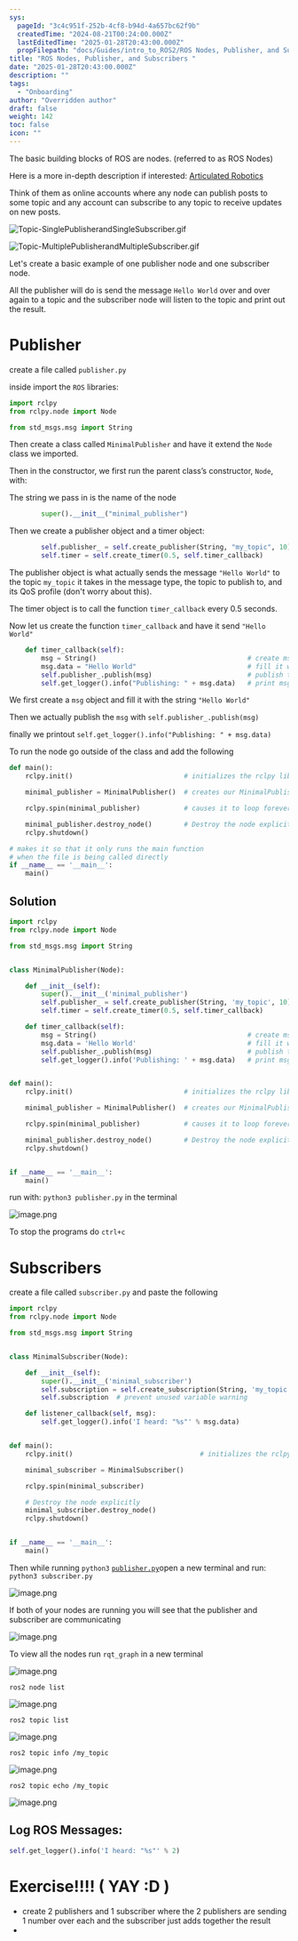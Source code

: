 ```yaml
---
sys:
  pageId: "3c4c951f-252b-4cf8-b94d-4a657bc62f9b"
  createdTime: "2024-08-21T00:24:00.000Z"
  lastEditedTime: "2025-01-28T20:43:00.000Z"
  propFilepath: "docs/Guides/intro_to_ROS2/ROS Nodes, Publisher, and Subscribers .md"
title: "ROS Nodes, Publisher, and Subscribers "
date: "2025-01-28T20:43:00.000Z"
description: ""
tags:
  - "Onboarding"
author: "Overridden author"
draft: false
weight: 142
toc: false
icon: ""
---
```


The basic building blocks of ROS are nodes. (referred to as ROS Nodes)

Here is a more in-depth description if interested: [Articulated Robotics](https://articulatedrobotics.xyz/tutorials/ready-for-ros/ros-overview#2-nodes)

Think of them as online accounts where any node can publish posts to some topic and any account can subscribe to any topic to receive updates on new posts.

![Topic-SinglePublisherandSingleSubscriber.gif](https://docs.ros.org/en/humble/_images/Topic-SinglePublisherandSingleSubscriber.gif)

![Topic-MultiplePublisherandMultipleSubscriber.gif](https://docs.ros.org/en/humble/_images/Topic-MultiplePublisherandMultipleSubscriber.gif)

Let's create a basic example of one publisher node and one subscriber node.

All the publisher will do is send the message `Hello World` over and over again to a topic and the subscriber node will listen to the topic and print out the result.

# Publisher

create a file called `publisher.py` 

inside import the `ROS` libraries:

```python
import rclpy
from rclpy.node import Node

from std_msgs.msg import String
```

Then create a class called `MinimalPublisher` and have it extend the `Node` class we imported.

Then in the constructor, we first run the parent class’s constructor, `Node`, with:

The string we pass in is the name of the node

```python
        super().__init__("minimal_publisher")
```

Then we create a publisher object and a timer object:

```python
        self.publisher_ = self.create_publisher(String, "my_topic", 10)
        self.timer = self.create_timer(0.5, self.timer_callback)
```

The publisher object is what actually sends the message `"Hello World"` to the topic `my_topic` it takes in the message type, the topic to publish to, and its QoS profile (don't worry about this).

The timer object is to call the function `timer_callback` every 0.5 seconds.

Now let us create the function `timer_callback` and have it send `"Hello World"`

```python
    def timer_callback(self):
        msg = String()                                      # create msg object
        msg.data = "Hello World"                            # fill it with data
        self.publisher_.publish(msg)                        # publish the message
        self.get_logger().info("Publishing: " + msg.data)   # print msg
```

We first create a `msg` object and fill it with the string `"Hello World"`

Then we actually publish the `msg` with `self.publisher_.publish(msg)`

finally we printout `self.get_logger().info("Publishing: " + msg.data)`

To run the node go outside of the class and add the following

```python
def main():
    rclpy.init()                            # initializes the rclpy library

    minimal_publisher = MinimalPublisher()  # creates our MinimalPublisher object

    rclpy.spin(minimal_publisher)           # causes it to loop forever

    minimal_publisher.destroy_node()        # Destroy the node explicitly
    rclpy.shutdown()

# makes it so that it only runs the main function
# when the file is being called directly
if __name__ == '__main__': 
    main()
```

## Solution

```python
import rclpy
from rclpy.node import Node

from std_msgs.msg import String


class MinimalPublisher(Node):

    def __init__(self):
        super().__init__('minimal_publisher')
        self.publisher_ = self.create_publisher(String, 'my_topic', 10)
        self.timer = self.create_timer(0.5, self.timer_callback)

    def timer_callback(self):
        msg = String()                                      # create msg object
        msg.data = 'Hello World'                            # fill it with data
        self.publisher_.publish(msg)                        # publish the message
        self.get_logger().info('Publishing: ' + msg.data)   # print msg


def main():
    rclpy.init()                            # initializes the rclpy library

    minimal_publisher = MinimalPublisher()  # creates our MinimalPublisher object

    rclpy.spin(minimal_publisher)           # causes it to loop forever

    minimal_publisher.destroy_node()        # Destroy the node explicitly
    rclpy.shutdown()


if __name__ == '__main__':
    main()
```

run with: `python3 publisher.py` in the terminal

![image.png](https://prod-files-secure.s3.us-west-2.amazonaws.com/d518164a-d88e-44d1-a4ee-3adb3bd8bce0/9214accb-ad5b-44f1-a31c-b3167c59138b/image.png?X-Amz-Algorithm=AWS4-HMAC-SHA256&X-Amz-Content-Sha256=UNSIGNED-PAYLOAD&X-Amz-Credential=ASIAZI2LB466ZWUW3M75%2F20250514%2Fus-west-2%2Fs3%2Faws4_request&X-Amz-Date=20250514T150900Z&X-Amz-Expires=3600&X-Amz-Security-Token=IQoJb3JpZ2luX2VjEF8aCXVzLXdlc3QtMiJIMEYCIQDZczfZu5E%2B3iKDA8v9M9kY15KV9nFDj9iDiDll01FBpwIhAKmjYX3ZDJTPXN7nN%2BC4xPPMEnYWP0y0Gf8%2BlmaWy9RRKv8DCBgQABoMNjM3NDIzMTgzODA1IgxvMMhNifBb%2Bg2soxIq3ANgEqRO8HffLle5KPg6%2B0Bk2Rx%2BixjCiCTLKgxr5XrKGas0sSbe8%2F2wL5VWjjHW7bJWWoIeXkGv9dwZ4WjVce%2B%2Fw59ii40EgWxlecU4bKP0SURaLTYtLMtFtGNMQI1mKJbOVI6%2BUsQ39ewCebGgaUJKOtqRZ7pjClhRufMLVDr7Pkwt86aa9%2Fzc9Z8%2F%2BWxgbK98rM24XypHYZS%2FUQz%2FxFPeCmPHPbpYzhtzOh8tAD%2FLW%2BeqTYbX%2FKsaUa4CP5TGeDJRQihRQzl80ti0avEbYJJFJzmYh9VX%2B1E94zXV%2FZ%2BY7OVsmS17nFUFAHKCf3pz%2FsCmDzZtVNe%2BQf0Vy71RCLIsyAJfRko8%2FJt2wq%2BRo4JAaQ%2B0Of%2FszGvBuiHsmbocg%2BNBqjVTdhvRr5I4NLYEpb6Del1SBfJaCGey%2F0bXIyYweurM0exvaf7ZQQ6wkg6RiO4DWS8S3D7nvijNQbL1XGukjcQN04MvEPNLbJLlK%2BCOvUpQD7CokIGuD3S4JTwRZNNNGtBGP7e6PP7IufeWeYaKNtLWkFkDT8UV45N8x6Blk3begPuILsRTetsFysRmN%2FHQ9997EK0o9Ulo5TbxL%2B5PX%2FzlCNwgbuZTsKn9eXszT4BlUK%2BQJkQj1RsPRjDs1pLBBjqkAYSPsUWmh8WbH0nckCwGEbGtH9siznmS7uPlHzM7loxWnPFu6cOsnkYITpcE02kXp2Sfhr1x54myMw2zCpU3owIvh6fva3mhPvae1Po8plKTsPdDWgpupKsJdMq%2FHjjh35Num9UQCoLyco5gYq6KZIjDiErWDXxczDPhJclLk72r3HiRpxuKURud7wQsxG64Kxh3vSMeqR%2Fq9IXN7CyT1%2FuR%2Bmw7&X-Amz-Signature=6185f965544ed11616899840f786b6a2681f02422c89c501319ceb41448788a5&X-Amz-SignedHeaders=host&x-id=GetObject)

To stop the programs do `ctrl+c`

# Subscribers

create a file called `subscriber.py` and paste the following

```python
import rclpy
from rclpy.node import Node

from std_msgs.msg import String


class MinimalSubscriber(Node):

    def __init__(self):
        super().__init__('minimal_subscriber')
        self.subscription = self.create_subscription(String, 'my_topic', self.listener_callback, 10)
        self.subscription  # prevent unused variable warning

    def listener_callback(self, msg):
        self.get_logger().info('I heard: "%s"' % msg.data)


def main():
    rclpy.init()                                # initializes the rclpy library

    minimal_subscriber = MinimalSubscriber()

    rclpy.spin(minimal_subscriber)

    # Destroy the node explicitly
    minimal_subscriber.destroy_node()
    rclpy.shutdown()


if __name__ == '__main__':
    main()
```

Then while running `python3` [`publisher.py`](http://publisher.py/)open a new terminal and run: `python3 subscriber.py` 

![image.png](https://prod-files-secure.s3.us-west-2.amazonaws.com/d518164a-d88e-44d1-a4ee-3adb3bd8bce0/611fccf2-c738-4dbd-94e9-98f209092866/image.png?X-Amz-Algorithm=AWS4-HMAC-SHA256&X-Amz-Content-Sha256=UNSIGNED-PAYLOAD&X-Amz-Credential=ASIAZI2LB466ZWUW3M75%2F20250514%2Fus-west-2%2Fs3%2Faws4_request&X-Amz-Date=20250514T150900Z&X-Amz-Expires=3600&X-Amz-Security-Token=IQoJb3JpZ2luX2VjEF8aCXVzLXdlc3QtMiJIMEYCIQDZczfZu5E%2B3iKDA8v9M9kY15KV9nFDj9iDiDll01FBpwIhAKmjYX3ZDJTPXN7nN%2BC4xPPMEnYWP0y0Gf8%2BlmaWy9RRKv8DCBgQABoMNjM3NDIzMTgzODA1IgxvMMhNifBb%2Bg2soxIq3ANgEqRO8HffLle5KPg6%2B0Bk2Rx%2BixjCiCTLKgxr5XrKGas0sSbe8%2F2wL5VWjjHW7bJWWoIeXkGv9dwZ4WjVce%2B%2Fw59ii40EgWxlecU4bKP0SURaLTYtLMtFtGNMQI1mKJbOVI6%2BUsQ39ewCebGgaUJKOtqRZ7pjClhRufMLVDr7Pkwt86aa9%2Fzc9Z8%2F%2BWxgbK98rM24XypHYZS%2FUQz%2FxFPeCmPHPbpYzhtzOh8tAD%2FLW%2BeqTYbX%2FKsaUa4CP5TGeDJRQihRQzl80ti0avEbYJJFJzmYh9VX%2B1E94zXV%2FZ%2BY7OVsmS17nFUFAHKCf3pz%2FsCmDzZtVNe%2BQf0Vy71RCLIsyAJfRko8%2FJt2wq%2BRo4JAaQ%2B0Of%2FszGvBuiHsmbocg%2BNBqjVTdhvRr5I4NLYEpb6Del1SBfJaCGey%2F0bXIyYweurM0exvaf7ZQQ6wkg6RiO4DWS8S3D7nvijNQbL1XGukjcQN04MvEPNLbJLlK%2BCOvUpQD7CokIGuD3S4JTwRZNNNGtBGP7e6PP7IufeWeYaKNtLWkFkDT8UV45N8x6Blk3begPuILsRTetsFysRmN%2FHQ9997EK0o9Ulo5TbxL%2B5PX%2FzlCNwgbuZTsKn9eXszT4BlUK%2BQJkQj1RsPRjDs1pLBBjqkAYSPsUWmh8WbH0nckCwGEbGtH9siznmS7uPlHzM7loxWnPFu6cOsnkYITpcE02kXp2Sfhr1x54myMw2zCpU3owIvh6fva3mhPvae1Po8plKTsPdDWgpupKsJdMq%2FHjjh35Num9UQCoLyco5gYq6KZIjDiErWDXxczDPhJclLk72r3HiRpxuKURud7wQsxG64Kxh3vSMeqR%2Fq9IXN7CyT1%2FuR%2Bmw7&X-Amz-Signature=8cea187ca1760d691560c9437335eccbf2f86467ab843239022bf57793956d15&X-Amz-SignedHeaders=host&x-id=GetObject)

If both of your nodes are running you will see that the publisher and subscriber are communicating

![image.png](https://prod-files-secure.s3.us-west-2.amazonaws.com/d518164a-d88e-44d1-a4ee-3adb3bd8bce0/eea428b5-1cf0-43bb-a30b-81cbaf6c5c78/image.png?X-Amz-Algorithm=AWS4-HMAC-SHA256&X-Amz-Content-Sha256=UNSIGNED-PAYLOAD&X-Amz-Credential=ASIAZI2LB466ZWUW3M75%2F20250514%2Fus-west-2%2Fs3%2Faws4_request&X-Amz-Date=20250514T150900Z&X-Amz-Expires=3600&X-Amz-Security-Token=IQoJb3JpZ2luX2VjEF8aCXVzLXdlc3QtMiJIMEYCIQDZczfZu5E%2B3iKDA8v9M9kY15KV9nFDj9iDiDll01FBpwIhAKmjYX3ZDJTPXN7nN%2BC4xPPMEnYWP0y0Gf8%2BlmaWy9RRKv8DCBgQABoMNjM3NDIzMTgzODA1IgxvMMhNifBb%2Bg2soxIq3ANgEqRO8HffLle5KPg6%2B0Bk2Rx%2BixjCiCTLKgxr5XrKGas0sSbe8%2F2wL5VWjjHW7bJWWoIeXkGv9dwZ4WjVce%2B%2Fw59ii40EgWxlecU4bKP0SURaLTYtLMtFtGNMQI1mKJbOVI6%2BUsQ39ewCebGgaUJKOtqRZ7pjClhRufMLVDr7Pkwt86aa9%2Fzc9Z8%2F%2BWxgbK98rM24XypHYZS%2FUQz%2FxFPeCmPHPbpYzhtzOh8tAD%2FLW%2BeqTYbX%2FKsaUa4CP5TGeDJRQihRQzl80ti0avEbYJJFJzmYh9VX%2B1E94zXV%2FZ%2BY7OVsmS17nFUFAHKCf3pz%2FsCmDzZtVNe%2BQf0Vy71RCLIsyAJfRko8%2FJt2wq%2BRo4JAaQ%2B0Of%2FszGvBuiHsmbocg%2BNBqjVTdhvRr5I4NLYEpb6Del1SBfJaCGey%2F0bXIyYweurM0exvaf7ZQQ6wkg6RiO4DWS8S3D7nvijNQbL1XGukjcQN04MvEPNLbJLlK%2BCOvUpQD7CokIGuD3S4JTwRZNNNGtBGP7e6PP7IufeWeYaKNtLWkFkDT8UV45N8x6Blk3begPuILsRTetsFysRmN%2FHQ9997EK0o9Ulo5TbxL%2B5PX%2FzlCNwgbuZTsKn9eXszT4BlUK%2BQJkQj1RsPRjDs1pLBBjqkAYSPsUWmh8WbH0nckCwGEbGtH9siznmS7uPlHzM7loxWnPFu6cOsnkYITpcE02kXp2Sfhr1x54myMw2zCpU3owIvh6fva3mhPvae1Po8plKTsPdDWgpupKsJdMq%2FHjjh35Num9UQCoLyco5gYq6KZIjDiErWDXxczDPhJclLk72r3HiRpxuKURud7wQsxG64Kxh3vSMeqR%2Fq9IXN7CyT1%2FuR%2Bmw7&X-Amz-Signature=47cba573ff7d09fa720ca20cc5c9bf6a959f899adaadec424143413be2fd40c6&X-Amz-SignedHeaders=host&x-id=GetObject)

To view all the nodes run `rqt_graph` in a new terminal

![image.png](https://prod-files-secure.s3.us-west-2.amazonaws.com/d518164a-d88e-44d1-a4ee-3adb3bd8bce0/1d98e964-4318-4d62-b5c4-8c8f78368598/image.png?X-Amz-Algorithm=AWS4-HMAC-SHA256&X-Amz-Content-Sha256=UNSIGNED-PAYLOAD&X-Amz-Credential=ASIAZI2LB466ZWUW3M75%2F20250514%2Fus-west-2%2Fs3%2Faws4_request&X-Amz-Date=20250514T150900Z&X-Amz-Expires=3600&X-Amz-Security-Token=IQoJb3JpZ2luX2VjEF8aCXVzLXdlc3QtMiJIMEYCIQDZczfZu5E%2B3iKDA8v9M9kY15KV9nFDj9iDiDll01FBpwIhAKmjYX3ZDJTPXN7nN%2BC4xPPMEnYWP0y0Gf8%2BlmaWy9RRKv8DCBgQABoMNjM3NDIzMTgzODA1IgxvMMhNifBb%2Bg2soxIq3ANgEqRO8HffLle5KPg6%2B0Bk2Rx%2BixjCiCTLKgxr5XrKGas0sSbe8%2F2wL5VWjjHW7bJWWoIeXkGv9dwZ4WjVce%2B%2Fw59ii40EgWxlecU4bKP0SURaLTYtLMtFtGNMQI1mKJbOVI6%2BUsQ39ewCebGgaUJKOtqRZ7pjClhRufMLVDr7Pkwt86aa9%2Fzc9Z8%2F%2BWxgbK98rM24XypHYZS%2FUQz%2FxFPeCmPHPbpYzhtzOh8tAD%2FLW%2BeqTYbX%2FKsaUa4CP5TGeDJRQihRQzl80ti0avEbYJJFJzmYh9VX%2B1E94zXV%2FZ%2BY7OVsmS17nFUFAHKCf3pz%2FsCmDzZtVNe%2BQf0Vy71RCLIsyAJfRko8%2FJt2wq%2BRo4JAaQ%2B0Of%2FszGvBuiHsmbocg%2BNBqjVTdhvRr5I4NLYEpb6Del1SBfJaCGey%2F0bXIyYweurM0exvaf7ZQQ6wkg6RiO4DWS8S3D7nvijNQbL1XGukjcQN04MvEPNLbJLlK%2BCOvUpQD7CokIGuD3S4JTwRZNNNGtBGP7e6PP7IufeWeYaKNtLWkFkDT8UV45N8x6Blk3begPuILsRTetsFysRmN%2FHQ9997EK0o9Ulo5TbxL%2B5PX%2FzlCNwgbuZTsKn9eXszT4BlUK%2BQJkQj1RsPRjDs1pLBBjqkAYSPsUWmh8WbH0nckCwGEbGtH9siznmS7uPlHzM7loxWnPFu6cOsnkYITpcE02kXp2Sfhr1x54myMw2zCpU3owIvh6fva3mhPvae1Po8plKTsPdDWgpupKsJdMq%2FHjjh35Num9UQCoLyco5gYq6KZIjDiErWDXxczDPhJclLk72r3HiRpxuKURud7wQsxG64Kxh3vSMeqR%2Fq9IXN7CyT1%2FuR%2Bmw7&X-Amz-Signature=f5c2af75e97c1afb730869d4b73b1e40c93898206c8cd8a058112f2e847ecaa2&X-Amz-SignedHeaders=host&x-id=GetObject)

`ros2 node list`

![image.png](https://prod-files-secure.s3.us-west-2.amazonaws.com/d518164a-d88e-44d1-a4ee-3adb3bd8bce0/680ac8cf-e6d9-4164-9ece-5b9a6fccffee/image.png?X-Amz-Algorithm=AWS4-HMAC-SHA256&X-Amz-Content-Sha256=UNSIGNED-PAYLOAD&X-Amz-Credential=ASIAZI2LB466ZWUW3M75%2F20250514%2Fus-west-2%2Fs3%2Faws4_request&X-Amz-Date=20250514T150900Z&X-Amz-Expires=3600&X-Amz-Security-Token=IQoJb3JpZ2luX2VjEF8aCXVzLXdlc3QtMiJIMEYCIQDZczfZu5E%2B3iKDA8v9M9kY15KV9nFDj9iDiDll01FBpwIhAKmjYX3ZDJTPXN7nN%2BC4xPPMEnYWP0y0Gf8%2BlmaWy9RRKv8DCBgQABoMNjM3NDIzMTgzODA1IgxvMMhNifBb%2Bg2soxIq3ANgEqRO8HffLle5KPg6%2B0Bk2Rx%2BixjCiCTLKgxr5XrKGas0sSbe8%2F2wL5VWjjHW7bJWWoIeXkGv9dwZ4WjVce%2B%2Fw59ii40EgWxlecU4bKP0SURaLTYtLMtFtGNMQI1mKJbOVI6%2BUsQ39ewCebGgaUJKOtqRZ7pjClhRufMLVDr7Pkwt86aa9%2Fzc9Z8%2F%2BWxgbK98rM24XypHYZS%2FUQz%2FxFPeCmPHPbpYzhtzOh8tAD%2FLW%2BeqTYbX%2FKsaUa4CP5TGeDJRQihRQzl80ti0avEbYJJFJzmYh9VX%2B1E94zXV%2FZ%2BY7OVsmS17nFUFAHKCf3pz%2FsCmDzZtVNe%2BQf0Vy71RCLIsyAJfRko8%2FJt2wq%2BRo4JAaQ%2B0Of%2FszGvBuiHsmbocg%2BNBqjVTdhvRr5I4NLYEpb6Del1SBfJaCGey%2F0bXIyYweurM0exvaf7ZQQ6wkg6RiO4DWS8S3D7nvijNQbL1XGukjcQN04MvEPNLbJLlK%2BCOvUpQD7CokIGuD3S4JTwRZNNNGtBGP7e6PP7IufeWeYaKNtLWkFkDT8UV45N8x6Blk3begPuILsRTetsFysRmN%2FHQ9997EK0o9Ulo5TbxL%2B5PX%2FzlCNwgbuZTsKn9eXszT4BlUK%2BQJkQj1RsPRjDs1pLBBjqkAYSPsUWmh8WbH0nckCwGEbGtH9siznmS7uPlHzM7loxWnPFu6cOsnkYITpcE02kXp2Sfhr1x54myMw2zCpU3owIvh6fva3mhPvae1Po8plKTsPdDWgpupKsJdMq%2FHjjh35Num9UQCoLyco5gYq6KZIjDiErWDXxczDPhJclLk72r3HiRpxuKURud7wQsxG64Kxh3vSMeqR%2Fq9IXN7CyT1%2FuR%2Bmw7&X-Amz-Signature=9566f5291dbb8f47f9ac7425b9c27f9ecf95c6cb4ea86f54dcb48bbcc4fff7df&X-Amz-SignedHeaders=host&x-id=GetObject)

`ros2 topic list`

![image.png](https://prod-files-secure.s3.us-west-2.amazonaws.com/d518164a-d88e-44d1-a4ee-3adb3bd8bce0/eee2ebe1-27ef-4a4a-96fb-2ca54126fb29/image.png?X-Amz-Algorithm=AWS4-HMAC-SHA256&X-Amz-Content-Sha256=UNSIGNED-PAYLOAD&X-Amz-Credential=ASIAZI2LB466ZWUW3M75%2F20250514%2Fus-west-2%2Fs3%2Faws4_request&X-Amz-Date=20250514T150900Z&X-Amz-Expires=3600&X-Amz-Security-Token=IQoJb3JpZ2luX2VjEF8aCXVzLXdlc3QtMiJIMEYCIQDZczfZu5E%2B3iKDA8v9M9kY15KV9nFDj9iDiDll01FBpwIhAKmjYX3ZDJTPXN7nN%2BC4xPPMEnYWP0y0Gf8%2BlmaWy9RRKv8DCBgQABoMNjM3NDIzMTgzODA1IgxvMMhNifBb%2Bg2soxIq3ANgEqRO8HffLle5KPg6%2B0Bk2Rx%2BixjCiCTLKgxr5XrKGas0sSbe8%2F2wL5VWjjHW7bJWWoIeXkGv9dwZ4WjVce%2B%2Fw59ii40EgWxlecU4bKP0SURaLTYtLMtFtGNMQI1mKJbOVI6%2BUsQ39ewCebGgaUJKOtqRZ7pjClhRufMLVDr7Pkwt86aa9%2Fzc9Z8%2F%2BWxgbK98rM24XypHYZS%2FUQz%2FxFPeCmPHPbpYzhtzOh8tAD%2FLW%2BeqTYbX%2FKsaUa4CP5TGeDJRQihRQzl80ti0avEbYJJFJzmYh9VX%2B1E94zXV%2FZ%2BY7OVsmS17nFUFAHKCf3pz%2FsCmDzZtVNe%2BQf0Vy71RCLIsyAJfRko8%2FJt2wq%2BRo4JAaQ%2B0Of%2FszGvBuiHsmbocg%2BNBqjVTdhvRr5I4NLYEpb6Del1SBfJaCGey%2F0bXIyYweurM0exvaf7ZQQ6wkg6RiO4DWS8S3D7nvijNQbL1XGukjcQN04MvEPNLbJLlK%2BCOvUpQD7CokIGuD3S4JTwRZNNNGtBGP7e6PP7IufeWeYaKNtLWkFkDT8UV45N8x6Blk3begPuILsRTetsFysRmN%2FHQ9997EK0o9Ulo5TbxL%2B5PX%2FzlCNwgbuZTsKn9eXszT4BlUK%2BQJkQj1RsPRjDs1pLBBjqkAYSPsUWmh8WbH0nckCwGEbGtH9siznmS7uPlHzM7loxWnPFu6cOsnkYITpcE02kXp2Sfhr1x54myMw2zCpU3owIvh6fva3mhPvae1Po8plKTsPdDWgpupKsJdMq%2FHjjh35Num9UQCoLyco5gYq6KZIjDiErWDXxczDPhJclLk72r3HiRpxuKURud7wQsxG64Kxh3vSMeqR%2Fq9IXN7CyT1%2FuR%2Bmw7&X-Amz-Signature=fe3c1fc2f338933946874a10893b3cf381e0fa73a2db1406615aafde7ca19e45&X-Amz-SignedHeaders=host&x-id=GetObject)

`ros2 topic info /my_topic`

![image.png](https://prod-files-secure.s3.us-west-2.amazonaws.com/d518164a-d88e-44d1-a4ee-3adb3bd8bce0/6288ef12-cb9e-406f-b9eb-65feed3a9011/image.png?X-Amz-Algorithm=AWS4-HMAC-SHA256&X-Amz-Content-Sha256=UNSIGNED-PAYLOAD&X-Amz-Credential=ASIAZI2LB466ZWUW3M75%2F20250514%2Fus-west-2%2Fs3%2Faws4_request&X-Amz-Date=20250514T150900Z&X-Amz-Expires=3600&X-Amz-Security-Token=IQoJb3JpZ2luX2VjEF8aCXVzLXdlc3QtMiJIMEYCIQDZczfZu5E%2B3iKDA8v9M9kY15KV9nFDj9iDiDll01FBpwIhAKmjYX3ZDJTPXN7nN%2BC4xPPMEnYWP0y0Gf8%2BlmaWy9RRKv8DCBgQABoMNjM3NDIzMTgzODA1IgxvMMhNifBb%2Bg2soxIq3ANgEqRO8HffLle5KPg6%2B0Bk2Rx%2BixjCiCTLKgxr5XrKGas0sSbe8%2F2wL5VWjjHW7bJWWoIeXkGv9dwZ4WjVce%2B%2Fw59ii40EgWxlecU4bKP0SURaLTYtLMtFtGNMQI1mKJbOVI6%2BUsQ39ewCebGgaUJKOtqRZ7pjClhRufMLVDr7Pkwt86aa9%2Fzc9Z8%2F%2BWxgbK98rM24XypHYZS%2FUQz%2FxFPeCmPHPbpYzhtzOh8tAD%2FLW%2BeqTYbX%2FKsaUa4CP5TGeDJRQihRQzl80ti0avEbYJJFJzmYh9VX%2B1E94zXV%2FZ%2BY7OVsmS17nFUFAHKCf3pz%2FsCmDzZtVNe%2BQf0Vy71RCLIsyAJfRko8%2FJt2wq%2BRo4JAaQ%2B0Of%2FszGvBuiHsmbocg%2BNBqjVTdhvRr5I4NLYEpb6Del1SBfJaCGey%2F0bXIyYweurM0exvaf7ZQQ6wkg6RiO4DWS8S3D7nvijNQbL1XGukjcQN04MvEPNLbJLlK%2BCOvUpQD7CokIGuD3S4JTwRZNNNGtBGP7e6PP7IufeWeYaKNtLWkFkDT8UV45N8x6Blk3begPuILsRTetsFysRmN%2FHQ9997EK0o9Ulo5TbxL%2B5PX%2FzlCNwgbuZTsKn9eXszT4BlUK%2BQJkQj1RsPRjDs1pLBBjqkAYSPsUWmh8WbH0nckCwGEbGtH9siznmS7uPlHzM7loxWnPFu6cOsnkYITpcE02kXp2Sfhr1x54myMw2zCpU3owIvh6fva3mhPvae1Po8plKTsPdDWgpupKsJdMq%2FHjjh35Num9UQCoLyco5gYq6KZIjDiErWDXxczDPhJclLk72r3HiRpxuKURud7wQsxG64Kxh3vSMeqR%2Fq9IXN7CyT1%2FuR%2Bmw7&X-Amz-Signature=7be0738305bf5135b87b8156c81ff37c656a163478d8712b82f0323605849d77&X-Amz-SignedHeaders=host&x-id=GetObject)

`ros2 topic echo /my_topic`

![image.png](https://prod-files-secure.s3.us-west-2.amazonaws.com/d518164a-d88e-44d1-a4ee-3adb3bd8bce0/0a6fcb4d-422d-4a6c-a803-749ef4adf2c6/image.png?X-Amz-Algorithm=AWS4-HMAC-SHA256&X-Amz-Content-Sha256=UNSIGNED-PAYLOAD&X-Amz-Credential=ASIAZI2LB466ZWUW3M75%2F20250514%2Fus-west-2%2Fs3%2Faws4_request&X-Amz-Date=20250514T150900Z&X-Amz-Expires=3600&X-Amz-Security-Token=IQoJb3JpZ2luX2VjEF8aCXVzLXdlc3QtMiJIMEYCIQDZczfZu5E%2B3iKDA8v9M9kY15KV9nFDj9iDiDll01FBpwIhAKmjYX3ZDJTPXN7nN%2BC4xPPMEnYWP0y0Gf8%2BlmaWy9RRKv8DCBgQABoMNjM3NDIzMTgzODA1IgxvMMhNifBb%2Bg2soxIq3ANgEqRO8HffLle5KPg6%2B0Bk2Rx%2BixjCiCTLKgxr5XrKGas0sSbe8%2F2wL5VWjjHW7bJWWoIeXkGv9dwZ4WjVce%2B%2Fw59ii40EgWxlecU4bKP0SURaLTYtLMtFtGNMQI1mKJbOVI6%2BUsQ39ewCebGgaUJKOtqRZ7pjClhRufMLVDr7Pkwt86aa9%2Fzc9Z8%2F%2BWxgbK98rM24XypHYZS%2FUQz%2FxFPeCmPHPbpYzhtzOh8tAD%2FLW%2BeqTYbX%2FKsaUa4CP5TGeDJRQihRQzl80ti0avEbYJJFJzmYh9VX%2B1E94zXV%2FZ%2BY7OVsmS17nFUFAHKCf3pz%2FsCmDzZtVNe%2BQf0Vy71RCLIsyAJfRko8%2FJt2wq%2BRo4JAaQ%2B0Of%2FszGvBuiHsmbocg%2BNBqjVTdhvRr5I4NLYEpb6Del1SBfJaCGey%2F0bXIyYweurM0exvaf7ZQQ6wkg6RiO4DWS8S3D7nvijNQbL1XGukjcQN04MvEPNLbJLlK%2BCOvUpQD7CokIGuD3S4JTwRZNNNGtBGP7e6PP7IufeWeYaKNtLWkFkDT8UV45N8x6Blk3begPuILsRTetsFysRmN%2FHQ9997EK0o9Ulo5TbxL%2B5PX%2FzlCNwgbuZTsKn9eXszT4BlUK%2BQJkQj1RsPRjDs1pLBBjqkAYSPsUWmh8WbH0nckCwGEbGtH9siznmS7uPlHzM7loxWnPFu6cOsnkYITpcE02kXp2Sfhr1x54myMw2zCpU3owIvh6fva3mhPvae1Po8plKTsPdDWgpupKsJdMq%2FHjjh35Num9UQCoLyco5gYq6KZIjDiErWDXxczDPhJclLk72r3HiRpxuKURud7wQsxG64Kxh3vSMeqR%2Fq9IXN7CyT1%2FuR%2Bmw7&X-Amz-Signature=2e36564f60dac38185d9b37f77f6266d8f044c494c639662aad77dbbb996d435&X-Amz-SignedHeaders=host&x-id=GetObject)

## Log ROS Messages:

```python
self.get_logger().info('I heard: "%s"' % 2)
```

# Exercise!!!! ( YAY :D )

- create 2 publishers and 1 subscriber where the 2 publishers are sending 1 number over each and the subscriber just adds together the result
- 
